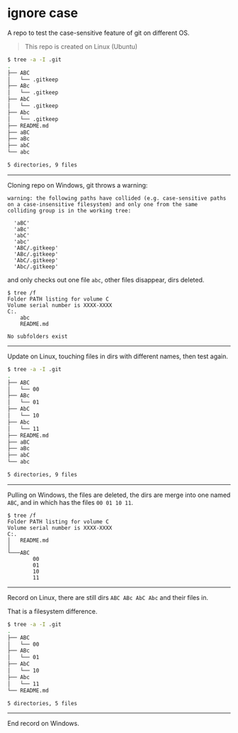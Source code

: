# ignore case

A repo to test the case-sensitive feature of git on different OS.

> This repo is created on Linux (Ubuntu)

```bash
$ tree -a -I .git
.
├── ABC
│   └── .gitkeep
├── ABc
│   └── .gitkeep
├── AbC
│   └── .gitkeep
├── Abc
│   └── .gitkeep
├── README.md
├── aBC
├── aBc
├── abC
└── abc

5 directories, 9 files
```

---

Cloning repo on Windows, git throws a warning:

```text
warning: the following paths have collided (e.g. case-sensitive paths
on a case-insensitive filesystem) and only one from the same
colliding group is in the working tree:

  'aBC'
  'aBc'
  'abC'
  'abc'
  'ABC/.gitkeep'
  'ABc/.gitkeep'
  'AbC/.gitkeep'
  'Abc/.gitkeep'
```

and only checks out one file `abc`, other files disappear, dirs deleted.

```batch
$ tree /f
Folder PATH listing for volume C
Volume serial number is XXXX-XXXX
C:.
    abc
    README.md

No subfolders exist
```

---

Update on Linux, touching files in dirs with different names, then test again.

```bash
$ tree -a -I .git
.
├── ABC
│   └── 00
├── ABc
│   └── 01
├── AbC
│   └── 10
├── Abc
│   └── 11
├── README.md
├── aBC
├── aBc
├── abC
└── abc

5 directories, 9 files
```

---

Pulling on Windows, the files are deleted, the dirs are merge into one named `ABC`, and in which has the files `00 01 10 11`.

```batch
$ tree /f
Folder PATH listing for volume C
Volume serial number is XXXX-XXXX
C:.
│   README.md
│
└───ABC
        00
        01
        10
        11

```

---

Record on Linux, there are still dirs `ABC ABc AbC Abc` and their files in.

That is a filesystem difference.

```bash
$ tree -a -I .git
.
├── ABC
│   └── 00
├── ABc
│   └── 01
├── AbC
│   └── 10
├── Abc
│   └── 11
└── README.md

5 directories, 5 files
```

---

End record on Windows.
